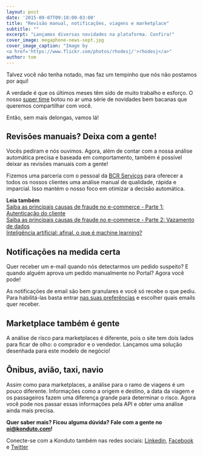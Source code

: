```yaml
---
layout: post
date: '2015-09-07T09:10:00-03:00'
title: "Revisão manual, notificações, viagens e marketplace"
subtitle: ""
excerpt: "Lançamos diversas novidades na plataforma. Confira!"
cover_image: megaphone-news-sept.jpg
cover_image_caption: "Image by
<a href='https://www.flickr.com/photos/rhodesj/'>rhodesj</a>"
author: tom
---
```

Talvez você não tenha notado, mas faz um tempinho que nós não postamos por aqui!

A verdade é que os últimos meses têm sido de muito trabalho e esforço. O nosso [super time](https://www.konduto.com/pt/about?utm_source=konduto&utm_medium=blog&utm_campaign=conteudo/) botou no ar uma série de novidades bem bacanas que queremos compartilhar com você.

Então, sem mais delongas, vamos lá!

## Revisōes manuais? Deixa com a gente!

Vocês pediram e nós ouvimos. Agora, além de contar com a nossa análise automática precisa e baseada em comportamento, também é possível deixar as revisōes manuais com a gente!

Fizemos uma parceria com o pessoal da [BCR Serviços](http://www.bcrservicos.com/) para oferecer a todos os nossos clientes uma análise manual de qualidade, rápida e imparcial. Isso mantém o nosso foco em otimizar a decisão automática.

**Leia também**  
[Saiba as principais causas de fraude no e-commerce - Parte 1: Autenticação do cliente](https://blog.konduto.com/pt/2015/02/as-causas-da-fraude-parte-1?utm_source=konduto&utm_medium=blog&utm_campaign=conteudo)  
[Saiba as principais causas de fraude no e-commerce - Parte 2: Vazamento de dados](https://blog.konduto.com/pt/2015/03/as-causas-da-fraude-parte-2?utm_source=konduto&utm_medium=blog&utm_campaign=conteudo)  
[Inteligência artificial: afinal, o que é machine learning?](https://blog.konduto.com/pt/2015/01/afinal-o-que-e-machine-learning?utm_source=konduto&utm_medium=blog&utm_campaign=conteudo)    

## Notificaçōes na medida certa

Quer receber um e-mail quando nós detectarmos um pedido suspeito? E quando alguém aprova um pedido manualmente no Portal? Agora você pode!

As notificaçōes de email são bem granulares e você só recebe o que pediu. Para habilitá-las basta entrar [nas suas preferências](https://my.konduto.com/users/preferences) e escolher quais emails quer receber.

## Marketplace também é gente

A análise de risco para marketplaces é diferente, pois o site tem dois lados para ficar de olho: o comprador e o vendedor. Lançamos uma solução desenhada para este modelo de negócio!

## Ônibus, avião, taxi, navio

Assim como para marketplaces, a análise para o ramo de viagens é um pouco diferente. Informações como a origem e destino, a data da viagem e os passageiros fazem uma diferença grande para determinar o risco. Agora você pode nos passar essas informações pela API e obter uma análise ainda mais precisa.

**Quer saber mais? Ficou alguma dúvida? Fale com a gente no [oi@konduto.com](mailto:oi@konduto.com)!**

Conecte-se com a Konduto também nas redes sociais: [Linkedin](https://www.linkedin.com/company/konduto), [Facebook](https://www.facebook.com/konduto) e [Twitter](https://twitter.com/KondutoBR)
